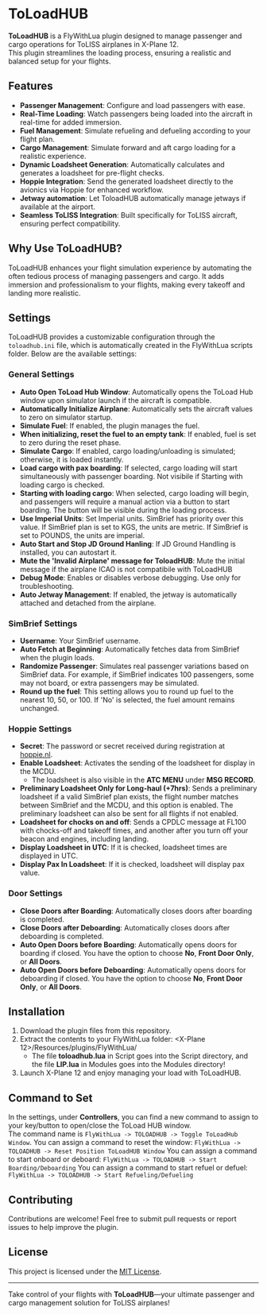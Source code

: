 # ToLoadHUB  

**ToLoadHUB** is a FlyWithLua plugin designed to manage passenger and cargo operations for ToLISS airplanes in X-Plane 12.  
This plugin streamlines the loading process, ensuring a realistic and balanced setup for your flights.  

## Features  
- **Passenger Management**: Configure and load passengers with ease.
- **Real-Time Loading**: Watch passengers being loaded into the aircraft in real-time for added immersion.
- **Fuel Management**: Simulate refueling and defueling according to your flight plan.
- **Cargo Management**: Simulate forward and aft cargo loading for a realistic experience.
- **Dynamic Loadsheet Generation**: Automatically calculates and generates a loadsheet for pre-flight checks.
- **Hoppie Integration**: Send the generated loadsheet directly to the avionics via Hoppie for enhanced workflow.
- **Jetway automation**: Let ToloadHUB automatically manage jetways if available at the airport.
- **Seamless ToLISS Integration**: Built specifically for ToLISS aircraft, ensuring perfect compatibility.  

## Why Use ToLoadHUB?  
ToLoadHUB enhances your flight simulation experience by automating the often tedious process of managing passengers and cargo.
It adds immersion and professionalism to your flights, making every takeoff and landing more realistic.  

## Settings
ToLoadHUB provides a customizable configuration through the `toloadhub.ini` file, which is automatically created in the FlyWithLua scripts folder. Below are the available settings:  

### General Settings  
- **Auto Open ToLoad Hub Window**: Automatically opens the ToLoad Hub window upon simulator launch if the aircraft is compatible.  
- **Automatically Initialize Airplane**: Automatically sets the aircraft values to zero on simulator startup.
- **Simulate Fuel**: If enabled, the plugin manages the fuel.
- **When initializing, reset the fuel to an empty tank**: If enabled, fuel is set to zero during the reset phase.
- **Simulate Cargo**: If enabled, cargo loading/unloading is simulated; otherwise, it is loaded instantly.
- **Load cargo with pax boarding**: If selected, cargo loading will start simultaneously with passenger boarding.
Not visibile if Starting with loading cargo is checked.
- **Starting with loading cargo**: When selected, cargo loading will begin, and passengers will require a manual action via a button to start boarding. The button will be visible during the loading process.
- **Use Imperial Units**: Set Imperial units. SimBrief has priority over this value. If SimBrief plan is set to KGS, the units are metric. If SimBrief is set to POUNDS, the units are imperial.
- **Auto Start and Stop JD Ground Hanling**: If JD Ground Handling is installed, you can autostart it.
- **Mute the 'Invalid Airplane' message for ToloadHUB**: Mute the initial message if the airplane ICAO is not compatibile with ToLoadHUB
- **Debug Mode**: Enables or disables verbose debugging. Use only for troubleshooting.
- **Auto Jetway Management**: If enabled, the jetway is automatically attached and detached from the airplane.

### SimBrief Settings  
- **Username**: Your SimBrief username.
- **Auto Fetch at Beginning**: Automatically fetches data from SimBrief when the plugin loads.  
- **Randomize Passenger**: Simulates real passenger variations based on SimBrief data. For example, if SimBrief indicates 100 passengers, some may not board, or extra passengers may be simulated.
- **Round up the fuel**: This setting allows you to round up fuel to the nearest 10, 50, or 100. If 'No' is selected, the fuel amount remains unchanged.

### Hoppie Settings
- **Secret**: The password or secret received during registration at [hoppie.nl](https://www.hoppie.nl).
- **Enable Loadsheet**: Activates the sending of the loadsheet for display in the MCDU.  
  - The loadsheet is also visible in the **ATC MENU** under **MSG RECORD**.
- **Preliminary Loadsheet Only for Long-haul (+7hrs)**: Sends a preliminary loadsheet if a valid SimBrief plan exists, the flight number matches between SimBrief and the MCDU, and this option is enabled. The preliminary loadsheet can also be sent for all flights if not enabled.  
- **Loadsheet for chocks on and off**:  Sends a CPDLC message at FL100 with chocks-off and takeoff times, and another after you turn off your beacon and engines, including landing.
- **Display Loadsheet in UTC**:  If it is checked, loadsheet times are displayed in UTC.
- **Display Pax In Loadsheet**: If it is checked, loadsheet will display pax value.

### Door Settings  
- **Close Doors after Boarding**: Automatically closes doors after boarding is completed.  
- **Close Doors after Deboarding**: Automatically closes doors after deboarding is completed.  
- **Auto Open Doors before Boarding**: Automatically opens doors for boarding if closed. You have the option to choose **No**, **Front Door Only**, or **All Doors**.  
- **Auto Open Doors before Deboarding**: Automatically opens doors for deboarding if closed. You have the option to choose **No**, **Front Door Only**, or **All Doors**.  

## Installation
1. Download the plugin files from this repository.  
2. Extract the contents to your FlyWithLua folder: 
<X-Plane 12>/Resources/plugins/FlyWithLua/
   - The file **toloadhub.lua** in Script goes into the Script directory, and the file **LIP.lua** in Modules goes into the Modules directory!
3. Launch X-Plane 12 and enjoy managing your load with ToLoadHUB.  

## Command to Set
In the settings, under **Controllers**, you can find a new command to assign to your key/button to open/close the ToLoad HUB window.  
The command name is `FlyWithLua -> TOLOADHUB -> Toggle ToLoadHub Window`.
You can assign a command to reset the window: `FlyWithLua -> TOLOADHUB -> Reset Position ToLoadHUB Window`
You can assign a command to start onboard or deboard: `FlyWithLua -> TOLOADHUB -> Start Boarding/Deboarding`
You can assign a command to start refuel or defuel: `FlyWithLua -> TOLOADHUB -> Start Refueling/Defueling`

## Contributing  
Contributions are welcome! Feel free to submit pull requests or report issues to help improve the plugin.  

## License  
This project is licensed under the [MIT License](LICENSE).  

---

Take control of your flights with **ToLoadHUB**—your ultimate passenger and cargo management solution for ToLISS airplanes!
